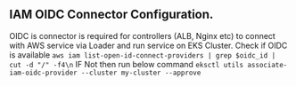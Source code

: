 ## IAM OIDC Connector Configuration.
OIDC is connector is required for controllers (ALB, Nginx etc) to connect with AWS service via Loader and run service on EKS Cluster.
Check if OIDC is available
``` aws iam list-open-id-connect-providers | grep $oidc_id | cut -d "/" -f4\n ```
IF Not then run below command
```eksctl utils associate-iam-oidc-provider --cluster my-cluster --approve```

